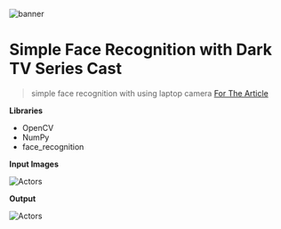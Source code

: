 
![banner](https://i.hizliresim.com/keL7od.png)

# Simple Face Recognition with Dark TV Series Cast

> simple face recognition with using laptop camera
[For The Article](https://medium.com/@alibarisayten/face-recognition-with-tv-series-dark-dfcdae9f0701)

**Libraries**
- OpenCV 
- NumPy 
- face_recognition

**Input Images**

![Actors](https://i.hizliresim.com/bwdLOS.png)



**Output**

![Actors](https://i.hizliresim.com/gcAUUM.png)


